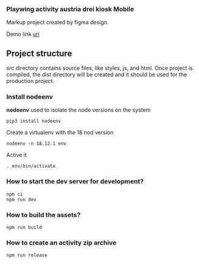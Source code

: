 ### Playwing activity austria drei kiosk Mobile ###

Markup project created by figma design.

Demo link [url](https://dubisoft-solutions.github.io/playwing-austria-drei-kiosk/ "Demo project link")

## Project structure ##

*src* directory contains source files, like styles, js, and html. Once project is compiled, the *dist* directory will be created and it should be used for the production project.

### Install nodeenv ###

**nodeenv** used to isolate the node versions on the system 

    pip3 install nodeenv

Create a virtualenv with the 18 nod version

    nodeenv -n 18.12.1 env

Active it 

    . env/bin/activate

### How to start the dev server for development? ###

    npm ci
    npm run dev


### How to build the assets? ###

    npm run build

### How to create an activity zip archive ###

    npm run release

